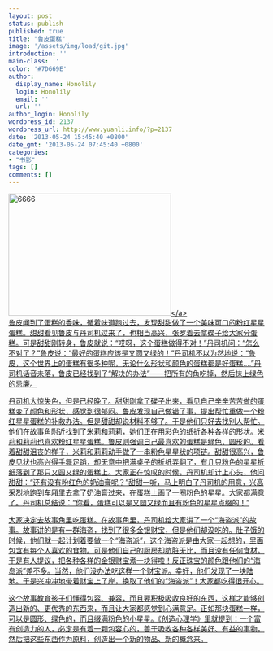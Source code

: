 ```yaml
---
layout: post
status: publish
published: true
title: "鲁皮蛋糕"
image: '/assets/img/load/git.jpg'
introduction: ''
main-class: ''
color: '#7D669E'
author:
  display_name: Honolily
  login: Honolily
  email: ''
  url: ''
author_login: Honolily
wordpress_id: 2137
wordpress_url: http://www.yuanli.info/?p=2137
date: '2013-05-24 15:45:40 +0800'
date_gmt: '2013-05-24 07:45:40 +0800'
categories:
- "书影"
tags: []
comments: []
---
```

<p><a href="http:&#47;&#47;www.yuanli.info&#47;archives&#47;2137.html&#47;attachment&#47;6666" rel="attachment wp-att-2144"><img src="http:&#47;&#47;www.yuanli.info&#47;wp-content&#47;uploads&#47;2013&#47;05&#47;6666.jpg" alt="6666" width="320" height="240" class="aligncenter size-full wp-image-2144" &#47;><&#47;a><br />
鲁皮闻到了蛋糕的香味，循着味道跑过去，发现甜甜做了一个美味可口的粉红星星蛋糕。甜甜看见鲁皮与丹司机过来了，也相当高兴，张罗着去拿碟子给大家分蛋糕。可是甜甜刚转身，鲁皮就说：&ldquo;哎呀，这个蛋糕做得不对！&rdquo;丹司机问：&ldquo;怎么不对了？&rdquo;鲁皮说：&ldquo;最好的蛋糕应该是又圆又绿的！&rdquo;丹司机不以为然地说：&ldquo;鲁皮，这个世界上的蛋糕有很多种呢，无论什么形状和颜色的蛋糕都是好蛋糕&hellip;.&rdquo;丹司机话音未落，鲁皮已经找到了&ldquo;解决的办法&rdquo;&mdash;&mdash;把所有的角吃掉，然后抹上绿色的忌廉。</p>
<p>	丹司机大惊失色，但是已经晚了。甜甜刚拿了碟子出来，看见自己辛辛苦苦做的蛋糕变了颜色和形状，感觉到很郁闷。鲁皮发现自己做错了事，提出帮忙重做一个粉红星星蛋糕的补救办法。但是甜甜却说材料不够了。于是他们只好去找别人帮忙。他们在故事角附近找到了米莉和莉莉，她们正在用彩色的纸折各种各样的形状。米莉和莉莉也喜欢粉红星星蛋糕。鲁皮则强调自己最喜欢的蛋糕是绿色、圆形的。看着甜甜沮丧的样子，米莉和莉莉动手做了一串粉色星星状的项链。甜甜很高兴，鲁皮见状也高兴得手舞足蹈，却无意中把满桌子的折纸弄翻了，有几只粉色的星星折纸落到了那只又圆又绿的蛋糕上。大家正在惊叹的时候，丹司机却计上心头，他问甜甜：&ldquo;还有没有粉红色的奶油膏呢？&rdquo;甜甜一听，马上明白了丹司机的用意，兴高采烈地跑到车厢里去拿了奶油膏过来，在蛋糕上画了一圈粉色的星星。大家都满意了。丹司机总结说：&ldquo;你看，蛋糕可以是又圆又绿而且有粉色的星星点缀的！&rdquo;</p>
<p>	大家决定去故事角里吃蛋糕。在故事角里，丹司机给大家讲了一个&ldquo;海盗派&rdquo;的故事。故事讲的是有一群海盗，找到了很多金银财宝，但是他们却没吃的。肚子饿的时候，他们就一起计划着要做一个&ldquo;海盗派&rdquo;，这个海盗派是由大家一起想的，里面包含有每个人喜欢的食物。可是他们自己的厨房却肮脏无比，而且没有任何食材。于是有人提议，把各种各样的金银财宝煮一块得啦！反正珠宝的颜色跟他们的&ldquo;海岛派&rdquo;差不多。当然，他们没办法吃这样一个财宝派。幸好，他们发现了一块陆地。于是兴冲冲地带着财宝上了岸，换取了他们的&ldquo;海盗派&rdquo;！大家都吃得很开心。</p>
<p>	这个故事教育孩子们懂得包容、兼容，而且要积极吸收良好的东西，这样才能够创造出新的、更优秀的东西来，而且让大家都感觉到心满意足。正如那块蛋糕一样，可以是圆形、绿色的，而且缀满粉色的小星星。《创造心理学》里就提到：一个富有创造力的人，必定是有着一颗包容心的，善于吸收各种各样美好、有益的事物，然后把这些东西作为原料，创造出一个新的物品、新的概念来。</p>
